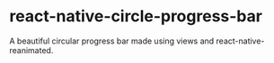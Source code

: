 # react-native-circle-progress-bar
A beautiful circular progress bar made using views and react-native-reanimated.
